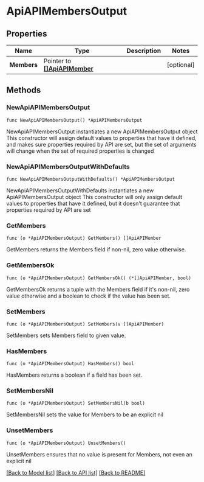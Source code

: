 # ApiAPIMembersOutput

## Properties

Name | Type | Description | Notes
------------ | ------------- | ------------- | -------------
**Members** | Pointer to [**[]ApiAPIMember**](ApiAPIMember.md) |  | [optional] 

## Methods

### NewApiAPIMembersOutput

`func NewApiAPIMembersOutput() *ApiAPIMembersOutput`

NewApiAPIMembersOutput instantiates a new ApiAPIMembersOutput object
This constructor will assign default values to properties that have it defined,
and makes sure properties required by API are set, but the set of arguments
will change when the set of required properties is changed

### NewApiAPIMembersOutputWithDefaults

`func NewApiAPIMembersOutputWithDefaults() *ApiAPIMembersOutput`

NewApiAPIMembersOutputWithDefaults instantiates a new ApiAPIMembersOutput object
This constructor will only assign default values to properties that have it defined,
but it doesn't guarantee that properties required by API are set

### GetMembers

`func (o *ApiAPIMembersOutput) GetMembers() []ApiAPIMember`

GetMembers returns the Members field if non-nil, zero value otherwise.

### GetMembersOk

`func (o *ApiAPIMembersOutput) GetMembersOk() (*[]ApiAPIMember, bool)`

GetMembersOk returns a tuple with the Members field if it's non-nil, zero value otherwise
and a boolean to check if the value has been set.

### SetMembers

`func (o *ApiAPIMembersOutput) SetMembers(v []ApiAPIMember)`

SetMembers sets Members field to given value.

### HasMembers

`func (o *ApiAPIMembersOutput) HasMembers() bool`

HasMembers returns a boolean if a field has been set.

### SetMembersNil

`func (o *ApiAPIMembersOutput) SetMembersNil(b bool)`

 SetMembersNil sets the value for Members to be an explicit nil

### UnsetMembers
`func (o *ApiAPIMembersOutput) UnsetMembers()`

UnsetMembers ensures that no value is present for Members, not even an explicit nil

[[Back to Model list]](../README.md#documentation-for-models) [[Back to API list]](../README.md#documentation-for-api-endpoints) [[Back to README]](../README.md)


